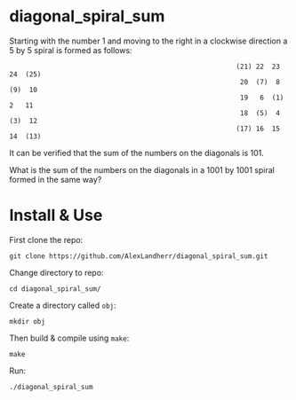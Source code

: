 # diagonal_spiral_sum
Starting with the number 1 and moving to the right in a clockwise direction a 5 by 5 spiral is formed as follows:
```
                                                         (21) 22  23  24  (25)
                                                          20  (7)  8  (9)  10
                                                          19   6  (1)  2   11
                                                          18  (5)  4  (3)  12
                                                         (17) 16  15  14  (13)
```
It can be verified that the sum of the numbers on the diagonals is 101.

What is the sum of the numbers on the diagonals in a 1001 by 1001 spiral formed in the same way?

# Install & Use
First clone the repo:
```
git clone https://github.com/AlexLandherr/diagonal_spiral_sum.git
```
Change directory to repo:
```
cd diagonal_spiral_sum/
```
Create a directory called `obj`:
```
mkdir obj
```
Then build & compile using `make`:
```
make
```

Run:
```
./diagonal_spiral_sum
```
